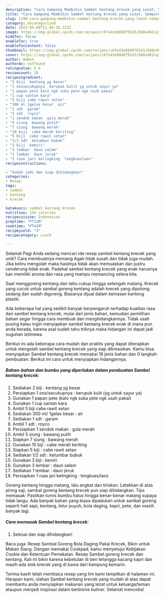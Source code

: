 ```yaml
---
description: "Cara Gampang Membikin Sambel kentang krecek yang Lezat, Sempurna"
title: "Cara Gampang Membikin Sambel kentang krecek yang Lezat, Sempurna"
slug: 1190-cara-gampang-membikin-sambel-kentang-krecek-yang-lezat-sempurna
category: Uncategorized
date: 2023-05-09T11:56:18.322Z
image: https://img-global.cpcdn.com/recipes/c6fe43e60d8791d3/680x482cq70/sambel-kentang-krecek-foto-resep-utama.jpg
hideToc: false
enableToc: true
enableTocContent: false
thumbnail: https://img-global.cpcdn.com/recipes/c6fe43e60d8791d3/680x482cq70/sambel-kentang-krecek-foto-resep-utama.jpg
cover: https://img-global.cpcdn.com/recipes/c6fe43e60d8791d3/680x482cq70/sambel-kentang-krecek-foto-resep-utama.jpg
author: Admin
authorAv: notfound
ratingvalue: 4.6
reviewcount: 20
recipeingredient:
- "2 biji  kentang yg besar"
- "1 onssecukupnya  kerupuk kulit yg untuk sayur ya"
- "1 papan pete kalo ngk suka pete ngk usah pakai"
- "1 cup santan kara"
- "5 biji cabe rawit setan"
- "300 ml 1gelas besar  air"
- "1 sdt  garam"
- "1 sdt  royco"
- "1 sendok makan  gula merah"
- "5 siung  bawang putih"
- "7 siung  bawang merah"
- "10 biji  cabe merah keriting"
- "5 biji  cabe rawit setan"
- "1/2 sdt  ketumbar bubuk"
- "3 biji  kemiri"
- "3 lembar  daun salam"
- "1 lembar  daun jeruk"
- "1 ruas jari kelingking  lengkuaslaos"
recipeinstructions:

- "Sudah jadi dan siap dihidangkan!"
categories:
- Resep
tags:
- sambel
- kentang
- krecek

katakunci: sambel kentang krecek 
nutrition: 134 calories
recipecuisine: Indonesian
preptime: "PT13M"
cooktime: "PT41M"
recipeyield: "3"
recipecategory: Lunch

---
```



Selamat Pagi Anda sedang mencari ide resep sambel kentang krecek yang unik? Cara membuatnya memang Agak tidak susah dan tidak juga mudah. Jika keliru mengolah maka hasilnya tidak akan memuaskan dan justru cenderung tidak enak. Padahal sambel kentang krecek yang enak harusnya kan memiliki aroma dan rasa yang mampu memancing selera kita.


Saat menggoreng kentang dan tahu cukup hingga setengah matang. Krecek yang cocok untuk sambal goreng kentang adalah krecek yang dipotong sedang dan sudah digoreng. Biasanya dijual dalam kemasan kantong plastik.

Ada beberapa hal yang sedikit banyak berpengaruh terhadap kualitas rasa dari sambel kentang krecek, mulai dari jenis bahan, kemudian pemilihan bahan segar hingga cara membuat dan menghidangkannya. Tidak usah pusing kalau ingin menyiapkan sambel kentang krecek enak di mana pun anda berada, karena asal sudah tahu triknya maka hidangan ini dapat jadi suguhan istimewa.


Berikut ini ada beberapa cara mudah dan praktis yang dapat diterapkan untuk mengolah sambel kentang krecek yang siap dikreasikan. Kamu bisa menyiapkan Sambel kentang krecek memakai 18 jenis bahan dan 0 langkah pembuatan. Berikut ini cara untuk menyiapkan hidangannya.

<!--inarticleads1-->

##### Bahan-bahan dan bumbu yang diperlukan dalam pembuatan Sambel kentang krecek:

1. Sediakan 2 biji : kentang yg besar
1. Persiapkan 1 ons/secukupnya : kerupuk kulit (yg untuk sayur ya)
1. Gunakan 1 papan pete (kalo ngk suka pete ngk usah pakai)
1. Gunakan 1 cup santan kara
1. Ambil 5 biji cabe rawit setan
1. Sediakan 300 ml/ 1gelas besar : air
1. Sediakan 1 sdt : garam
1. Ambil 1 sdt : royco
1. Persiapkan 1 sendok makan : gula merah
1. Ambil 5 siung : bawang putih
1. Siapkan 7 siung : bawang merah
1. Gunakan 10 biji : cabe merah keriting
1. Siapkan 5 biji : cabe rawit setan
1. Sediakan 1/2 sdt : ketumbar bubuk
1. Gunakan 3 biji : kemiri
1. Gunakan 3 lembar : daun salam
1. Sediakan 1 lembar : daun jeruk
1. Persiapkan 1 ruas jari kelingking : lengkuas/laos


Goreng kentang hingga matang, lalu angkat dan tiriskan. Letakkan di atas piring saji, sambal goreng kentang krecek pun siap dihidangkan. Tips memasak: Pastikan tumis bumbu halus hingga benar-benar matang supaya tidak langu. Ada banyak bahan yang biasa dipadukan untuk sambal goreng seperti hati sapi, kentang, telur puyuh, bola daging, kapri, pete, dan masih banyak lagi. 

<!--inarticleads2-->

##### Cara memasak Sambel kentang krecek:


1. Selesai dan siap dihidangkan!

Baca juga: Resep Sambal Goreng Bola Daging Pakai Krecek, Bikin untuk Makan Siang. Dengan memakai Cookpad, kamu menyetujui Kebijakan Cookie dan Ketentuan Pemakaian. Resep Sambel goreng krecek dan kentang. Kali ini bikin karena kebetulan di beri tetangga kacang kapri dan masih ada stok krecek yang di bawa dari kampung kemarin. 

Terima kasih telah membaca resep yang tim kami tampilkan di halaman ini. Harapan kami, olahan Sambel kentang krecek yang mudah di atas dapat membantu anda menyiapkan makanan yang lezat untuk keluarga/teman ataupun menjadi inspirasi dalam berbisnis kuliner. Selamat mencoba!
